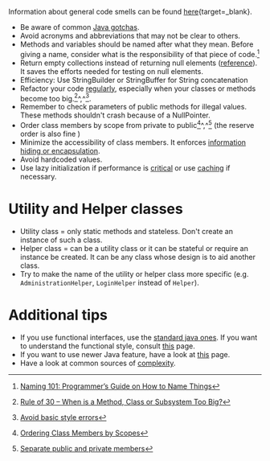 Information about general code smells can be found [here](https://refactoring.guru/refactoring/smells){target=_blank}.

- Be aware of common [Java gotchas](https://stackoverflow.com/questions/169815/java-common-gotchas).
- Avoid acronyms and abbreviations that may not be clear to others.
- Methods and variables should be named after what they mean. Before giving a name, consider what is the responsibility of that piece of code.[^1]
- Return empty collections instead of returning null elements ([reference](http://www.javapractices.com/topic/TopicAction.do?Id=59)). It saves the efforts needed for testing on null elements.
- Efficiency: Use StringBuilder or StringBuffer for String concatenation
- Refactor your code [regularly](https://refactoring.guru/refactoring), especially when your classes or methods become too big.[^2]^,^[^3].
- Remember to check parameters of public methods for illegal values. These methods shouldn't crash because of a NullPointer.
- Order class members by scope from private to public[^4]^,^[^5] (the reserve order is also fine )
- Minimize the accessibility of class members. It enforces [information hiding or encapsulation](https://www.codejava.net/coding/10-java-core-best-practices-every-java-programmer-should-know#PrivateMembers).
- Avoid hardcoded values.
- Use lazy initialization if performance is [critical](http://www.javapractices.com/topic/TopicAction.do?Id=34) or use [caching](https://crunchify.com/how-to-create-a-simple-in-memory-cache-in-java-lightweight-cache/) if necessary.

# Utility and Helper classes
- Utility class = only static methods and stateless. Don't create an instance of such a class.
- Helper class = can be a utility class or it can be stateful or require an instance be created. It can be any class whose design is to aid another class.
- Try to make the name of the utility or helper class more specific (e.g. ``AdministrationHelper``, ``LoginHelper`` instead of ``Helper``).

# Additional tips
- If you use functional interfaces, use the [standard java ones](http://www.javapractices.com/topic/TopicAction.do?Id=277). If you want to understand the functional style, consult [this](http://www.javapractices.com/topic/TopicAction.do?Id=274) page.
- If you want to use newer Java feature, have a look at [this](http://www.javapractices.com/topic/TopicAction.do?Id=225) page.
- Have a look at common sources of [complexity](http://www.javapractices.com/topic/TopicAction.do?Id=287).

[^1]:[Naming 101: Programmer’s Guide on How to Name Things](https://www.elpassion.com/blog/naming-101-programmers-guide-on-how-to-name-things)
[^2]:[Rule of 30 – When is a Method, Class or Subsystem Too Big?](https://dzone.com/articles/rule-30-%E2%80%93-when-method-class-or)
[^3]:[Avoid basic style errors](http://www.javapractices.com/topic/TopicAction.do?Id=227)
[^4]:[Ordering Class Members by Scopes](https://www.codejava.net/coding/10-java-core-best-practices-every-java-programmer-should-know#MemberOrdering)
[^5]:[Separate public and private members](http://www.javapractices.com/topic/TopicAction.do?Id=136)